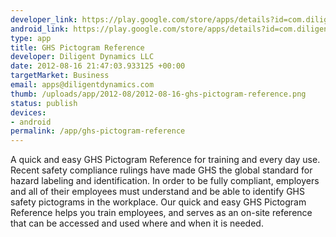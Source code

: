 ```yaml
--- 
developer_link: https://play.google.com/store/apps/details?id=com.diligentdynamics.ghs.pictogram.reference
android_link: https://play.google.com/store/apps/details?id=com.diligentdynamics.ghs.pictogram.reference
type: app
title: GHS Pictogram Reference
developer: Diligent Dynamics LLC
date: 2012-08-16 21:47:03.933125 +00:00
targetMarket: Business
email: apps@diligentdynamics.com
thumb: /uploads/app/2012-08/2012-08-16-ghs-pictogram-reference.png
status: publish
devices: 
- android
permalink: /app/ghs-pictogram-reference
---
```


A quick and easy GHS Pictogram Reference for training and every day use.
Recent safety compliance rulings have made GHS the global standard for hazard labeling and identification. In order to be fully compliant, employers and all of their employees must understand and be able to identify GHS safety pictograms in the workplace. Our quick and easy GHS Pictogram Reference helps you train employees, and serves as an on-site reference that can be accessed and used where and when it is needed.
